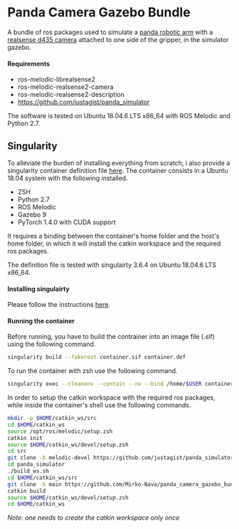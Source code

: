 # Panda Camera Gazebo Bundle

A bundle of ros packages used to simulate a [panda robotic arm](https://www.franka.de/robot-system "Franka Panda") with a [realsense d435 camera](https://www.intelrealsense.com/depth-camera-d435 "Intel RealSense D435") attached to one side of the gripper, in the simulator gazebo.

#### Requirements

- ros-melodic-librealsense2
- ros-melodic-realsense2-camera
- ros-melodic-realsense2-description
- https://github.com/justagist/panda_simulator

The software is tested on Ubuntu 18.04.6 LTS x86_64 with ROS Melodic and Python 2.7.

## Singularity

To alleviate the burden of installing everything from scratch, i also provide a singularity container definition file [here](https://github.com/Mirko-Nava/panda_camera_gazebo_bundle/blob/main/container.def).
The container consists in a Ubuntu 18.04 system with the following installed.

- ZSH
- Python 2.7
- ROS Melodic
- Gazebo 9
- PyTorch 1.4.0 with CUDA support

It requires a binding between the container's home folder and the host's home folder, in which it will install the catkin workspace and the required ros packages.

The definition file is tested with singulairty 3.6.4 on Ubuntu 18.04.6 LTS x86_64.

#### Installing singulairty

Please follow the instructions [here](https://sylabs.io/guides/3.6/user-guide/quick_start.html).

#### Running the container

Before running, you have to build the contrainer into an image file (.sif) using the following command.

```sh
singularity build --fakeroot container.sif container.def
```

To run the container with zsh use the following command.

```sh
singularity exec --cleanenv --contain --nv --bind /home/$USER container.sif /usr/bin/zsh
```

In order to setup the catkin workspace with the required ros packages, while inside the container's shell use the following commands.

```sh
mkdir -p $HOME/catkin_ws/src
cd $HOME/catkin_ws
source /opt/ros/melodic/setup.zsh
catkin init
source $HOME/catkin_ws/devel/setup.zsh
cd src
git clone -b melodic-devel https://github.com/justagist/panda_simulator
cd panda_simulator
./build_ws.sh
cd $HOME/catkin_ws/src
git clone -b main https://github.com/Mirko-Nava/panda_camera_gazebo_bundle
catkin build
source $HOME/catkin_ws/devel/setup.zsh
cd $HOME/catkin_ws
```

*Note: one needs to create the catkin workspace only once*
